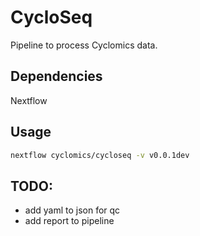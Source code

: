 # CycloSeq

Pipeline to process Cyclomics data.

## Dependencies

Nextflow

## Usage

```bash
nextflow cyclomics/cycloseq -v v0.0.1dev
```

## TODO:

- add yaml to json for qc
- add report to pipeline
